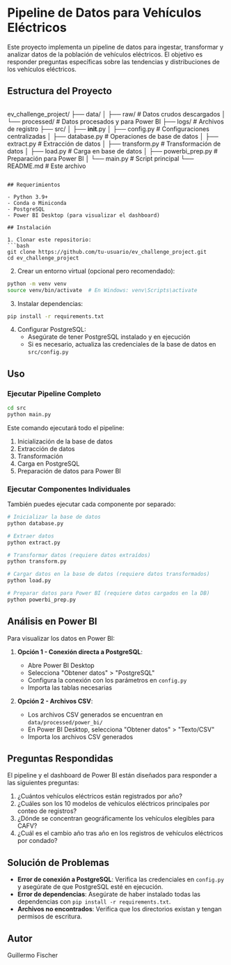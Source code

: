 # Pipeline de Datos para Vehículos Eléctricos

Este proyecto implementa un pipeline de datos para ingestar, transformar y analizar datos de la población de vehículos eléctricos. El objetivo es responder preguntas específicas sobre las tendencias y distribuciones de los vehículos eléctricos.

## Estructura del Proyecto

```
```
ev_challenge_project/
├── data/
│   ├── raw/                 # Datos crudos descargados
│   └── processed/           # Datos procesados y para Power BI
├── logs/                    # Archivos de registro
├── src/
│   ├── __init__.py
│   ├── config.py            # Configuraciones centralizadas
│   ├── database.py          # Operaciones de base de datos
│   ├── extract.py           # Extracción de datos
│   ├── transform.py         # Transformación de datos
│   ├── load.py              # Carga en base de datos
│   ├── powerbi_prep.py      # Preparación para Power BI
│   └── main.py              # Script principal
└── README.md                # Este archivo
```

## Requerimientos

- Python 3.9+
- Conda o Miniconda
- PostgreSQL
- Power BI Desktop (para visualizar el dashboard)

## Instalación

1. Clonar este repositorio:
```bash
git clone https://github.com/tu-usuario/ev_challenge_project.git
cd ev_challenge_project
```

2. Crear un entorno virtual (opcional pero recomendado):
```bash
python -m venv venv
source venv/bin/activate  # En Windows: venv\Scripts\activate
```

3. Instalar dependencias:
```bash
pip install -r requirements.txt
```

4. Configurar PostgreSQL:
   - Asegúrate de tener PostgreSQL instalado y en ejecución
   - Si es necesario, actualiza las credenciales de la base de datos en `src/config.py`

## Uso

### Ejecutar Pipeline Completo

```bash
cd src
python main.py
```

Este comando ejecutará todo el pipeline:
1. Inicialización de la base de datos
2. Extracción de datos
3. Transformación
4. Carga en PostgreSQL
5. Preparación de datos para Power BI

### Ejecutar Componentes Individuales

También puedes ejecutar cada componente por separado:

```bash
# Inicializar la base de datos
python database.py

# Extraer datos
python extract.py

# Transformar datos (requiere datos extraídos)
python transform.py

# Cargar datos en la base de datos (requiere datos transformados)
python load.py

# Preparar datos para Power BI (requiere datos cargados en la DB)
python powerbi_prep.py
```

## Análisis en Power BI

Para visualizar los datos en Power BI:

1. **Opción 1 - Conexión directa a PostgreSQL**:
   - Abre Power BI Desktop
   - Selecciona "Obtener datos" > "PostgreSQL"
   - Configura la conexión con los parámetros en `config.py`
   - Importa las tablas necesarias

2. **Opción 2 - Archivos CSV**:
   - Los archivos CSV generados se encuentran en `data/processed/power_bi/`
   - En Power BI Desktop, selecciona "Obtener datos" > "Texto/CSV"
   - Importa los archivos CSV generados

## Preguntas Respondidas

El pipeline y el dashboard de Power BI están diseñados para responder a las siguientes preguntas:

1. ¿Cuántos vehículos eléctricos están registrados por año?
2. ¿Cuáles son los 10 modelos de vehículos eléctricos principales por conteo de registros?
3. ¿Dónde se concentran geográficamente los vehículos elegibles para CAFV?
4. ¿Cuál es el cambio año tras año en los registros de vehículos eléctricos por condado?

## Solución de Problemas

- **Error de conexión a PostgreSQL**: Verifica las credenciales en `config.py` y asegúrate de que PostgreSQL esté en ejecución.
- **Error de dependencias**: Asegúrate de haber instalado todas las dependencias con `pip install -r requirements.txt`.
- **Archivos no encontrados**: Verifica que los directorios existan y tengan permisos de escritura.

## Autor

Guillermo Fischer
